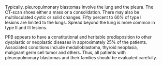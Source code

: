 Typically, pleuropulmonary blastomas involve the lung and the pleura. The CT-scan shoes either a mass or a consolidation. There may also be multiloculated cystic or solid changes. Fifty percent to 60% of type I lesions are limited to the lungs. Spread beyond the lung is more common in type II and III lesions.

PPB appears to have a constitutional and heritable predisposition to other dysplastic or neoplastic diseases in approximately 25% of the patients. Associated conditions include medulloblastoma, thyroid neoplasia, malignant germ cell tumor and others. Thus, all patients with pleuropulmonary blastomas and their families should be evaluated carefully.